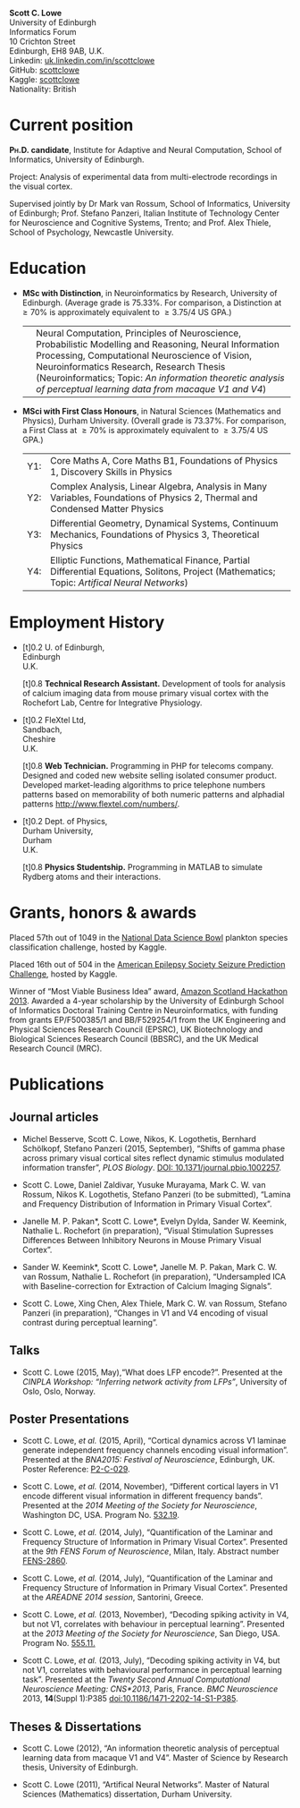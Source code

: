 **Scott C. Lowe**  
University of Edinburgh  
Informatics Forum  
10 Crichton Street  
Edinburgh, <span>EH8 9AB</span>, U.K.  
Linkedin:
[uk.linkedin.com/in/scottclowe](https://uk.linkedin.com/in/scottclowe)  
GitHub: [scottclowe](https://github.com/scottclowe)  
Kaggle: [scottclowe](https://www.kaggle.com/scottclowe)  
 Nationality: British  

Current position
================

**<span style="font-variant:small-caps;">Ph.D.</span> candidate**,
Institute for Adaptive and Neural Computation, School of Informatics,
University of Edinburgh.

Project: Analysis of experimental data from multi-electrode recordings
in the visual cortex.

Supervised jointly by Dr Mark van Rossum, School of Informatics,
University of Edinburgh; Prof. Stefano Panzeri, Italian Institute of
Technology Center for Neuroscience and Cognitive Systems, Trento; and
Prof. Alex Thiele, School of Psychology, Newcastle University.

Education
=========

-   **MSc with Distinction**, in Neuroinformatics by Research,
    University of Edinburgh. <span>(Average grade is 75.33%. For
    comparison, a Distinction at  ≥ 70% is approximately equivalent to
     ≥ 3.75/4 US GPA.)</span>  

    <table>
    <tbody>
    <tr class="odd">
    <td align="left"></td>
    <td align="left">Neural Computation, Principles of Neuroscience, Probabilistic Modelling and Reasoning, Neural Information Processing, Computational Neuroscience of Vision, Neuroinformatics Research, Research Thesis (Neuroinformatics; Topic: <em>An information theoretic analysis of perceptual learning data from macaque V1 and V4</em>)</td>
    </tr>
    </tbody>
    </table>

-   **MSci with First Class Honours**, in Natural Sciences (Mathematics
    and Physics), Durham University. <span>(Overall grade is 73.37%. For
    comparison, a First Class at  ≥ 70% is approximately equivalent to
     ≥ 3.75/4 US GPA.)</span>  

    <table>
    <tbody>
    <tr class="odd">
    <td align="left">Y1:</td>
    <td align="left">Core Maths A, Core Maths B1, Foundations of Physics 1, Discovery Skills in Physics</td>
    </tr>
    <tr class="even">
    <td align="left">Y2:</td>
    <td align="left">Complex Analysis, Linear Algebra, Analysis in Many Variables, Foundations of Physics 2, Thermal and Condensed Matter Physics</td>
    </tr>
    <tr class="odd">
    <td align="left">Y3:</td>
    <td align="left">Differential Geometry, Dynamical Systems, Continuum Mechanics, Foundations of Physics 3, Theoretical Physics</td>
    </tr>
    <tr class="even">
    <td align="left">Y4:</td>
    <td align="left">Elliptic Functions, Mathematical Finance, Partial Differential Equations, Solitons, Project (Mathematics; Topic: <em>Artifical Neural Networks</em>)</td>
    </tr>
    </tbody>
    </table>

Employment History
==================

-   [t]<span>0.2</span> <span>U. of Edinburgh,  
    Edinburgh  
    U.K. </span>

    [t]<span>0.8</span> **Technical Research Assistant.**
    <span>Development of tools for analysis of calcium imaging data from
    mouse primary visual cortex with the Rochefort Lab, Centre for
    Integrative Physiology. </span>

-   [t]<span>0.2</span> <span>FleXtel Ltd,  
    Sandbach,  
    Cheshire  
    U.K. </span>

    [t]<span>0.8</span> **Web Technician.** <span>Programming in PHP for
    telecoms company. Designed and coded new website selling isolated
    consumer product. Developed market-leading algorithms to price
    telephone numbers patterns based on memorability of both numeric
    patterns and alphadial patterns
    <http://www.flextel.com/numbers/>.</span>

-   [t]<span>0.2</span> <span>Dept. of Physics,  
    Durham University,  
    Durham  
    U.K. </span>

    [t]<span>0.8</span> **Physics Studentship.** <span>Programming in
    MATLAB to simulate Rydberg atoms and their interactions.</span>

Grants, honors & awards
=======================

Placed 57th out of 1049 in the [National Data Science
Bowl](https://www.kaggle.com/c/datasciencebowl) plankton species
classification challenge, hosted by Kaggle.

Placed 16th out of 504 in the [American Epilepsy Society Seizure
Prediction Challenge](https://www.kaggle.com/c/seizure-prediction),
hosted by Kaggle.

Winner of “Most Viable Business Idea” award, [Amazon Scotland Hackathon
2013](http://www.meetup.com/Amazon-UK-Hackathon-Group/events/108265382/).
Awarded a 4-year scholarship by the University of Edinburgh School of
Informatics Doctoral Training Centre in Neuroinformatics, with funding
from grants EP/F500385/1 and BB/F529254/1 from the UK Engineering and
Physical Sciences Research Council (EPSRC), UK Biotechnology and
Biological Sciences Research Council (BBSRC), and the UK Medical
Research Council (MRC).

Publications
============

Journal articles
----------------

-   Michel Besserve, Scott C. Lowe, Nikos, K. Logothetis, Bernhard
    Schölkopf, Stefano Panzeri (2015, September), “Shifts of gamma phase
    across primary visual cortical sites reflect dynamic stimulus
    modulated information transfer”, *PLOS Biology*. [DOI:
    10.1371/journal.pbio.1002257](https://doi.org/10.1371/journal.pbio.1002257).  

-   Scott C. Lowe, Daniel Zaldivar, Yusuke Murayama, Mark C. W. van
    Rossum, Nikos K. Logothetis, Stefano Panzeri (to be submitted),
    “Lamina and Frequency Distribution of Information in Primary Visual
    Cortex”.

-   Janelle M. P. Pakan\*, Scott C. Lowe\*, Evelyn Dylda, Sander W.
    Keemink, Nathalie L. Rochefort (in preparation), “Visual Stimulation
    Supresses Differences Between Inhibitory Neurons in Mouse Primary
    Visual Cortex”.

-   Sander W. Keemink\*, Scott C. Lowe\*, Janelle M. P. Pakan, Mark C.
    W. van Rossum, Nathalie L. Rochefort (in preparation), “Undersampled
    ICA with Baseline-correction for Extraction of Calcium Imaging
    Signals”.

-   Scott C. Lowe, Xing Chen, Alex Thiele, Mark C. W. van Rossum,
    Stefano Panzeri (in preparation), “Changes in V1 and V4 encoding of
    visual contrast during perceptual learning”.

Talks
-----

-   Scott C. Lowe (2015, May),“What does LFP encode?”. <span>Presented
    at the *CINPLA Workshop: “Inferring network activity from LFPs”*,
    University of Oslo, Oslo, Norway.</span>

Poster Presentations
--------------------

-   Scott C. Lowe, *et al.* (2015, April), “Cortical dynamics across V1
    laminae generate independent frequency channels encoding visual
    information”. Presented at the *BNA2015: Festival of Neuroscience*,
    Edinburgh, UK. Poster Reference:
    [P2-C-029](http://www.bna.org.uk/static/docs/BNA2015/BNA2015-Abstract-Book.pdf).

-   Scott C. Lowe, *et al.* (2014, November), “Different cortical layers
    in V1 encode different visual information in different frequency
    bands”. Presented at the *2014 Meeting of the Society for
    Neuroscience*, Washington DC, USA. Program No.
    [532.19](http://www.abstractsonline.com/Plan/ViewAbstract.aspx?sKey=a018159d-9116-492d-b234-b4c53acd5260&cKey=e909b23c-40c3-4371-8816-345dfe3e6c3c&mKey=54c85d94-6d69-4b09-afaa-502c0e680ca7).

-   Scott C. Lowe, *et al.* (2014, July), “Quantification of the Laminar
    and Frequency Structure of Information in Primary Visual Cortex”.
    Presented at the *9th FENS Forum of Neuroscience*, Milan, Italy.
    Abstract number
    [FENS-2860](http://fens2014.meetingxpert.net/FENS_427/poster_102139/program.aspx).

-   Scott C. Lowe, *et al.* (2014, July), “Quantification of the Laminar
    and Frequency Structure of Information in Primary Visual Cortex”.
    Presented at the *AREADNE 2014 session*, Santorini, Greece.

-   Scott C. Lowe, *et al.* (2013, November), “Decoding spiking activity
    in V4, but not V1, correlates with behaviour in perceptual
    learning”. Presented at the *2013 Meeting of the Society for
    Neuroscience*, San Diego, USA. Program No.
    [555.11.](http://www.abstractsonline.com/Plan/ViewAbstract.aspx?sKey=a69ca081-1031-4c5e-917c-b57b7b7255cf&cKey=5e73e1d9-7177-4207-9890-3efb2a57985b&mKey=8d2a5bec-4825-4cd6-9439-b42bb151d1cf)

-   Scott C. Lowe, *et al.* (2013, July), “Decoding spiking activity in
    V4, but not V1, correlates with behavioural performance in
    perceptual learning task”. Presented at the *Twenty Second Annual
    Computational Neuroscience Meeting: CNS\*2013*, Paris, France. *BMC
    Neuroscience* 2013, **14**(Suppl 1):P385
    [doi:10.1186/1471-2202-14-S1-P385](http://dx.doi.org/10.1186/1471-2202-14-S1-P385).

Theses & Dissertations
----------------------

-   Scott C. Lowe (2012), “An information theoretic analysis of
    perceptual learning data from macaque V1 and V4”. Master of Science
    by Research thesis, University of Edinburgh.

-   Scott C. Lowe (2011), “Artifical Neural Networks”. Master of Natural
    Sciences (Mathematics) dissertation, Durham University.
